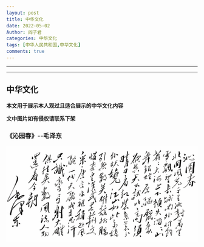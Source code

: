 ```yaml
---
layout: post
title: 中华文化
date: 2022-05-02
Author: 阎子君
categories: 中华文化
tags: [中华人民共和国,中华文化]
comments: true
---
```


---















---

## 中华文化

**本文用于展示本人观过且适合展示的中华文化内容**

**文中图片如有侵权请联系下架**

### 《沁园春》--毛泽东

<img src="/images/Pictures/mzd.png"/>


